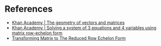 # References
- [Khan Academy | The geometry of vectors and matrices](https://www.khanacademy.org/math/linear-algebra/eola-topic?ref=resume_learning#eola)
- [Khan Academy | Solving a system of 3 equations and 4 variables using matrix row-echelon form](https://www.khanacademy.org/math/linear-algebra/vectors-and-spaces/matrices-elimination/v/matrices-reduced-row-echelon-form-1)
- [Transforming Matrix to The Reduced Row Echelon Form](http://www.math.odu.edu/~bogacki/cgi-bin/lat.cgi)

